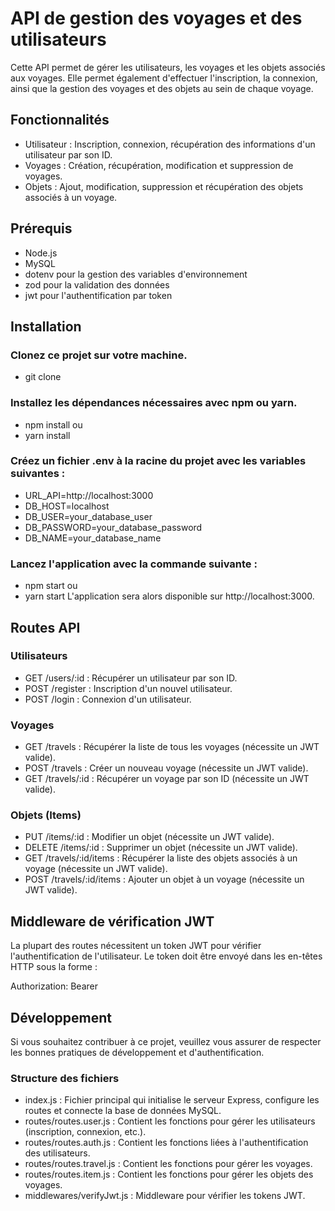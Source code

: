 # API de gestion des voyages et des utilisateurs

Cette API permet de gérer les utilisateurs, les voyages et les objets associés aux voyages. Elle permet également d'effectuer l'inscription, la connexion, ainsi que la gestion des voyages et des objets au sein de chaque voyage.

## Fonctionnalités

-   Utilisateur : Inscription, connexion, récupération des informations d'un utilisateur par son ID.
-   Voyages : Création, récupération, modification et suppression de voyages.
-   Objets : Ajout, modification, suppression et récupération des objets associés à un voyage.

## Prérequis

-   Node.js
-   MySQL
-   dotenv pour la gestion des variables d'environnement
-   zod pour la validation des données
-   jwt pour l'authentification par token

## Installation

### Clonez ce projet sur votre machine.

-   git clone [<url-du-repository>](https://github.com/xSpaKs/api-travels)

### Installez les dépendances nécessaires avec npm ou yarn.

-   npm install
    ou
-   yarn install

### Créez un fichier .env à la racine du projet avec les variables suivantes :

-   URL_API=http://localhost:3000
-   DB_HOST=localhost
-   DB_USER=your_database_user
-   DB_PASSWORD=your_database_password
-   DB_NAME=your_database_name

### Lancez l'application avec la commande suivante :

-   npm start
    ou
-   yarn start
    L'application sera alors disponible sur http://localhost:3000.

## Routes API

### Utilisateurs

-   GET /users/:id : Récupérer un utilisateur par son ID.
-   POST /register : Inscription d'un nouvel utilisateur.
-   POST /login : Connexion d'un utilisateur.

### Voyages

-   GET /travels : Récupérer la liste de tous les voyages (nécessite un JWT valide).
-   POST /travels : Créer un nouveau voyage (nécessite un JWT valide).
-   GET /travels/:id : Récupérer un voyage par son ID (nécessite un JWT valide).

### Objets (Items)

-   PUT /items/:id : Modifier un objet (nécessite un JWT valide).
-   DELETE /items/:id : Supprimer un objet (nécessite un JWT valide).
-   GET /travels/:id/items : Récupérer la liste des objets associés à un voyage (nécessite un JWT valide).
-   POST /travels/:id/items : Ajouter un objet à un voyage (nécessite un JWT valide).

## Middleware de vérification JWT

La plupart des routes nécessitent un token JWT pour vérifier l'authentification de l'utilisateur. Le token doit être envoyé dans les en-têtes HTTP sous la forme :

Authorization: Bearer <token>

## Développement

Si vous souhaitez contribuer à ce projet, veuillez vous assurer de respecter les bonnes pratiques de développement et d'authentification.

### Structure des fichiers

-   index.js : Fichier principal qui initialise le serveur Express, configure les routes et connecte la base de données MySQL.
-   routes/routes.user.js : Contient les fonctions pour gérer les utilisateurs (inscription, connexion, etc.).
-   routes/routes.auth.js : Contient les fonctions liées à l'authentification des utilisateurs.
-   routes/routes.travel.js : Contient les fonctions pour gérer les voyages.
-   routes/routes.item.js : Contient les fonctions pour gérer les objets des voyages.
-   middlewares/verifyJwt.js : Middleware pour vérifier les tokens JWT.
